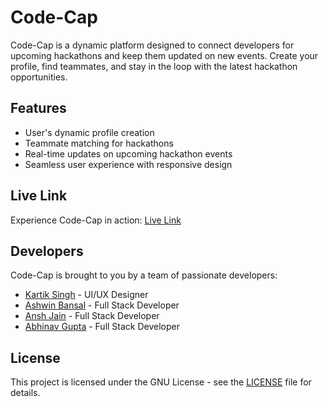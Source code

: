 # Code-Cap

Code-Cap is a dynamic platform designed to connect developers for upcoming hackathons and keep them updated on new events. Create your profile, find teammates, and stay in the loop with the latest hackathon opportunities.

## Features

- User's dynamic profile creation
- Teammate matching for hackathons
- Real-time updates on upcoming hackathon events
- Seamless user experience with responsive design

## Live Link

Experience Code-Cap in action: [Live Link](https://code-cap-azure.vercel.app)

## Developers

Code-Cap is brought to you by a team of passionate developers:

- [Kartik Singh](https://github.com/developer3) - UI/UX Designer
- [Ashwin Bansal](https://github.com/Ashwin1902) - Full Stack Developer
- [Ansh Jain](https://github.com/AnshJain9159) - Full Stack Developer
- [Abhinav Gupta](https://github.com/abhinav2805-ux) - Full Stack Developer

## License

This project is licensed under the GNU License - see the [LICENSE](LICENSE) file for details.
